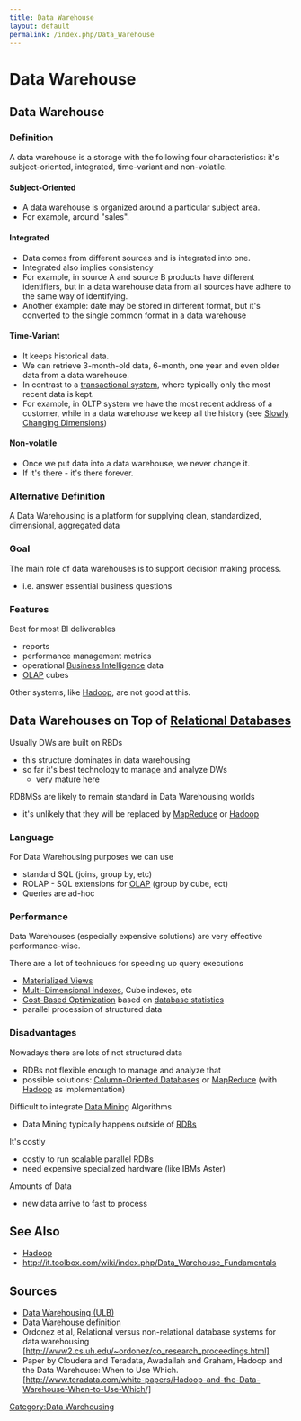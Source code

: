 ```yaml
---
title: Data Warehouse
layout: default
permalink: /index.php/Data_Warehouse
---
```


# Data Warehouse

## Data Warehouse
### Definition
A data warehouse is a storage with the following four characteristics: it's subject-oriented, integrated, time-variant and non-volatile.

#### Subject-Oriented
- A data warehouse is organized around a particular subject area.
- For example, around "sales". 

#### Integrated
- Data comes from different sources and is integrated into one.
- Integrated also implies consistency
- For example, in source A and source B products have different identifiers, but in a data warehouse data from all sources have adhere to the same way of identifying.
- Another example: date may be stored in different format, but it's converted to the single common format in a data warehouse

#### Time-Variant
- It keeps historical data.
- We can retrieve 3-month-old data, 6-month, one year and even older data from a data warehouse. 
- In contrast to a [transactional system](OLTP), where typically only the most recent data is kept.
- For example, in OLTP system we have the most recent address of a customer, while in a data warehouse we keep all the history (see [Slowly Changing Dimensions](Slowly_Changing_Dimensions))

#### Non-volatile
- Once we put data into a data warehouse, we never change it. 
- If it's there - it's there forever.

### Alternative Definition
A Data Warehousing is a platform for supplying clean, standardized, dimensional, aggregated data


### Goal
The main role of data warehouses is to support decision making process.
- i.e. answer essential business questions


### Features
Best for most BI deliverables
- reports
- performance management metrics
- operational [Business Intelligence](Business_Intelligence) data
- [OLAP](OLAP) cubes

Other systems, like [Hadoop](Hadoop), are not good at this.


## Data Warehouses on Top of [Relational Databases](Relational_Databases)
Usually DWs are built on RBDs
- this structure dominates in data warehousing
- so far it's best technology to manage and analyze DWs
  - very mature here

RDBMSs are likely to remain standard in Data Warehousing worlds
- it's unlikely that they will be replaced by [MapReduce](MapReduce) or [Hadoop](Hadoop) 


### Language
For Data Warehousing purposes we can use 
- standard SQL (joins, group by, etc)
- ROLAP - SQL extensions for [OLAP](OLAP) (group by cube, ect)
- Queries are ad-hoc


### Performance
Data Warehouses (especially expensive solutions) are very effective performance-wise.

There are a lot of techniques for speeding up query executions
- [Materialized Views](View_Materialization)
- [Multi-Dimensional Indexes](Multi-Dimensional_Indexes), Cube indexes, etc
- [Cost-Based Optimization](Physical_Query_Plan_Optimization) based on [database statistics](Database_System_Catalog)
- parallel procession of structured data


### Disadvantages
Nowadays there are lots of not structured data 
- RDBs not flexible enough to manage and analyze that
- possible solutions: [Column-Oriented Databases](Column-Oriented_Databases) or [MapReduce](MapReduce) (with [Hadoop](Hadoop) as implementation)

Difficult to integrate [Data Mining](Data_Mining) Algorithms
- Data Mining typically happens outside of [RDBs](Relational_Databases)

It's costly 
- costly to run scalable parallel RDBs
- need expensive specialized hardware (like IBMs Aster)

Amounts of Data
- new data arrive to fast to process


## See Also
- [Hadoop](Hadoop)
- http://it.toolbox.com/wiki/index.php/Data_Warehouse_Fundamentals

## Sources
- [Data Warehousing (ULB)](Data_Warehousing_(ULB))
- [Data Warehouse definition](http://www.1keydata.com/datawarehousing/data-warehouse-definition.html)
- Ordonez et al, Relational versus non-relational database systems for data warehousing [http://www2.cs.uh.edu/~ordonez/co_research_proceedings.html]
- Paper by Cloudera and Teradata, Awadallah and Graham, Hadoop and the Data Warehouse: When to Use Which. [http://www.teradata.com/white-papers/Hadoop-and-the-Data-Warehouse-When-to-Use-Which/]


[Category:Data Warehousing](Category_Data_Warehousing)